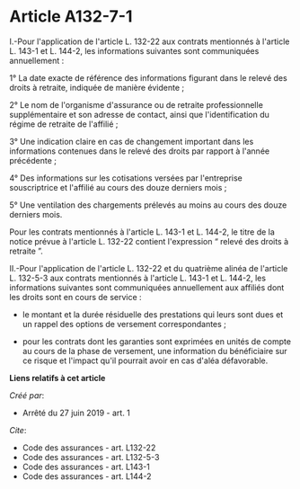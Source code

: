 # Article A132-7-1

I.-Pour l'application de l'article L. 132-22 aux contrats mentionnés à l'article L. 143-1 et L. 144-2, les informations
suivantes sont communiquées annuellement : 

1° La date exacte de référence des informations figurant dans le relevé des droits à retraite, indiquée de manière
évidente ; 

2° Le nom de l'organisme d'assurance ou de retraite professionnelle supplémentaire et son adresse de contact, ainsi que
l'identification du régime de retraite de l'affilié ; 

3° Une indication claire en cas de changement important dans les informations contenues dans le relevé des droits par rapport
à l'année précédente ; 

4° Des informations sur les cotisations versées par l'entreprise souscriptrice et l'affilié au cours des douze derniers
mois ; 

5° Une ventilation des chargements prélevés au moins au cours des douze derniers mois. 

Pour les contrats mentionnés à l'article L. 143-1 et L. 144-2, le titre de la notice prévue à l'article L. 132-22 contient
l'expression “ relevé des droits à retraite ”. 

II.-Pour l'application de l'article L. 132-22 et du quatrième alinéa de l'article L. 132-5-3 aux contrats mentionnés à
l'article L. 143-1 et L. 144-2, les informations suivantes sont communiquées annuellement aux affiliés dont les droits sont
en cours de service :

- le montant et la durée résiduelle des prestations qui leurs sont dues et un rappel des options de versement
correspondantes ;

- pour les contrats dont les garanties sont exprimées en unités de compte au cours de la phase de versement, une information
du bénéficiaire sur ce risque et l'impact qu'il pourrait avoir en cas d'aléa défavorable.

**Liens relatifs à cet article**

_Créé par_:

  - Arrêté du 27 juin 2019 - art. 1

_Cite_:

  - Code des assurances - art. L132-22
  - Code des assurances - art. L132-5-3
  - Code des assurances - art. L143-1
  - Code des assurances - art. L144-2
